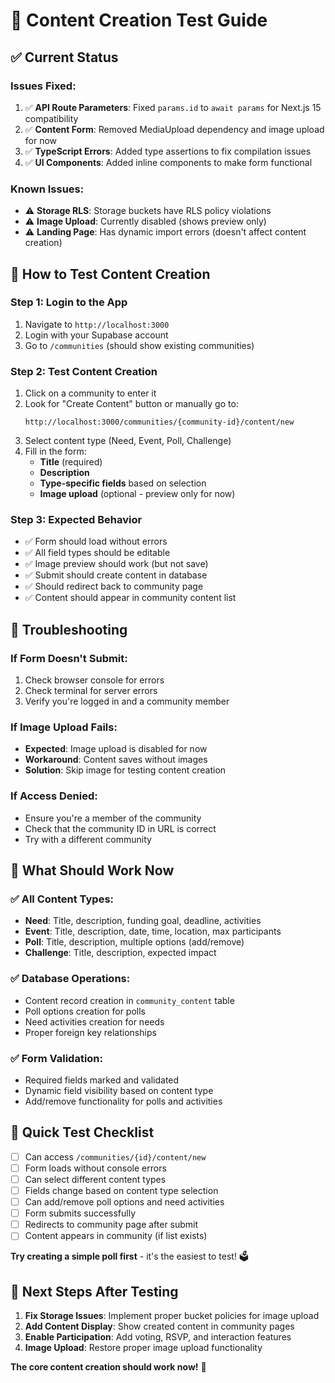 # 🧪 **Content Creation Test Guide**

## ✅ **Current Status**

### **Issues Fixed:**

1. ✅ **API Route Parameters**: Fixed `params.id` to `await params` for Next.js 15 compatibility
2. ✅ **Content Form**: Removed MediaUpload dependency and image upload for now
3. ✅ **TypeScript Errors**: Added type assertions to fix compilation issues
4. ✅ **UI Components**: Added inline components to make form functional

### **Known Issues:**

- ⚠️ **Storage RLS**: Storage buckets have RLS policy violations
- ⚠️ **Image Upload**: Currently disabled (shows preview only)
- ⚠️ **Landing Page**: Has dynamic import errors (doesn't affect content creation)

## 🚀 **How to Test Content Creation**

### **Step 1: Login to the App**

1. Navigate to `http://localhost:3000`
2. Login with your Supabase account
3. Go to `/communities` (should show existing communities)

### **Step 2: Test Content Creation**

1. Click on a community to enter it
2. Look for "Create Content" button or manually go to:
   ```
   http://localhost:3000/communities/{community-id}/content/new
   ```
3. Select content type (Need, Event, Poll, Challenge)
4. Fill in the form:
   - **Title** (required)
   - **Description**
   - **Type-specific fields** based on selection
   - **Image upload** (optional - preview only for now)

### **Step 3: Expected Behavior**

- ✅ Form should load without errors
- ✅ All field types should be editable
- ✅ Image preview should work (but not save)
- ✅ Submit should create content in database
- ✅ Should redirect back to community page
- ✅ Content should appear in community content list

## 🔧 **Troubleshooting**

### **If Form Doesn't Submit:**

1. Check browser console for errors
2. Check terminal for server errors
3. Verify you're logged in and a community member

### **If Image Upload Fails:**

- **Expected**: Image upload is disabled for now
- **Workaround**: Content saves without images
- **Solution**: Skip image for testing content creation

### **If Access Denied:**

- Ensure you're a member of the community
- Check that the community ID in URL is correct
- Try with a different community

## 🎯 **What Should Work Now**

### ✅ **All Content Types:**

- **Need**: Title, description, funding goal, deadline, activities
- **Event**: Title, description, date, time, location, max participants
- **Poll**: Title, description, multiple options (add/remove)
- **Challenge**: Title, description, expected impact

### ✅ **Database Operations:**

- Content record creation in `community_content` table
- Poll options creation for polls
- Need activities creation for needs
- Proper foreign key relationships

### ✅ **Form Validation:**

- Required fields marked and validated
- Dynamic field visibility based on content type
- Add/remove functionality for polls and activities

## 🚨 **Quick Test Checklist**

- [ ] Can access `/communities/{id}/content/new`
- [ ] Form loads without console errors
- [ ] Can select different content types
- [ ] Fields change based on content type selection
- [ ] Can add/remove poll options and need activities
- [ ] Form submits successfully
- [ ] Redirects to community page after submit
- [ ] Content appears in community (if list exists)

**Try creating a simple poll first** - it's the easiest to test! 🗳️

## 🔮 **Next Steps After Testing**

1. **Fix Storage Issues**: Implement proper bucket policies for image upload
2. **Add Content Display**: Show created content in community pages
3. **Enable Participation**: Add voting, RSVP, and interaction features
4. **Image Upload**: Restore proper image upload functionality

**The core content creation should work now!** 🎉
